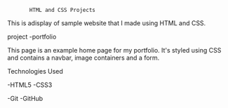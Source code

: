           HTML and CSS Projects
This is adisplay of sample website that I made using HTML and CSS.

project
-portfolio

This page is an example home page for my portfolio. It's styled using CSS and contains a navbar, image containers and a form.

Technologies Used
  
  -HTML5
  -CSS3
	
  -Git
  -GitHub
